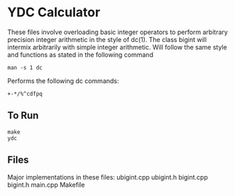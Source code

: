 # YDC Calculator 

These files involve overloading basic integer operators to perform arbitrary
precision integer arithmetic in the style of dc(1). The class bigint will intermix
arbitrarily with simple integer arithmetic.
Will follow the same style and functions as stated in the following command
```
man -s 1 dc
```
Performs the following dc commands: 
```
+-*/%^cdfpq
```
## To Run 

```
make
ydc
```

## Files
Major implementations in these files: 
ubigint.cpp
ubigint.h
bigint.cpp
bigint.h
main.cpp
Makefile
